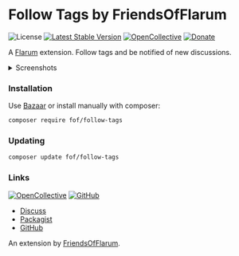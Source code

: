 # Follow Tags by FriendsOfFlarum

![License](https://img.shields.io/badge/license-MIT-blue.svg) [![Latest Stable Version](https://img.shields.io/packagist/v/fof/follow-tags.svg)](https://packagist.org/packages/fof/follow-tags) [![OpenCollective](https://img.shields.io/badge/opencollective-fof-blue.svg)](https://opencollective.com/fof/donate) [![Donate](https://img.shields.io/badge/donate-datitisev-important.svg)](https://datitisev.me/donate)

A [Flarum](http://flarum.org) extension. Follow tags and be notified of new discussions.

<details> 
  <summary>Screenshots </summary>
  
  <img src="https://i.imgur.com/BGJplYw.png" alt="share modal" width="300" />
</details>

### Installation

Use [Bazaar](https://discuss.flarum.org/d/5151-flagrow-bazaar-the-extension-marketplace) or install manually with composer:

```sh
composer require fof/follow-tags
```

### Updating

```sh
composer update fof/follow-tags
```

### Links

[![OpenCollective](https://img.shields.io/badge/donate-friendsofflarum-44AEE5?style=for-the-badge&logo=open-collective)](https://opencollective.com/fof/donate) [![GitHub](https://img.shields.io/badge/donate-datitisev-ea4aaa?style=for-the-badge&logo=github)](https://datitisev.me/donate/github)

- [Discuss](https://discuss.flarum.org/d/20525)
- [Packagist](https://packagist.org/packages/fof/follow-tags)
- [GitHub](https://github.com/packages/FriendsOfFlarum/follow-tags)

An extension by [FriendsOfFlarum](https://github.com/FriendsOfFlarum).
